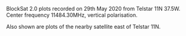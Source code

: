BlockSat 2.0 plots recorded on 29th May 2020 from Telstar 11N 37.5W. 
Center frequency 11484.30MHz, vertical polarisation. 

Also shown are plots of the nearby satellite east of Telstar 11N. 
